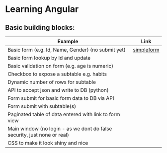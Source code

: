 # Learning Angular

## Basic building blocks:
| Example                                                                  | Link             |
| ------------------------------------------------------------------------ | ---------------- |
| Basic form (e.g. Id, Name, Gender) (no submit yet) |[simpleform](site/simpleform.html) |
| Basic form lookup by Id and update | |
| Basic validation on form (e.g. age is numeric) | |
| Checkbox to expose a subtable e.g. habits | |
| Dynamic number of rows for subtable | |
| API to accept json and write to DB (python) | |
| Form submit for basic form data to DB via API | |
| Form submit with subtable(s) | |
| Paginated table of data entered with link to form view | |
| Main window (no login - as we dont do false security, just none or real) | |
| CSS to make it look shiny and nice | |

